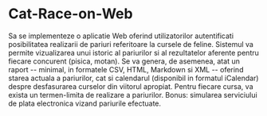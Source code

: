# Cat-Race-on-Web
Sa se implementeze o aplicatie Web oferind utilizatorilor autentificati posibilitatea realizarii de pariuri referitoare la cursele de feline. Sistemul va permite vizualizarea unui istoric al pariurilor si al rezultatelor aferente pentru fiecare concurent (pisica, motan). Se va genera, de asemenea, atat un raport -- minimal, in formatele CSV, HTML, Markdown si XML -- oferind starea actuala a pariurilor, cat si calendarul (disponibil in formatul iCalendar) despre desfasurarea curselor din viitorul apropiat. Pentru fiecare cursa, va exista un termen-limita de realizare a pariurilor. Bonus: simularea serviciului de plata electronica vizand pariurile efectuate.